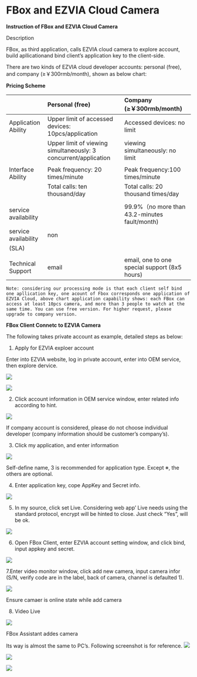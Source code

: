 # FBox and EZVIA Cloud Camera

**Instruction of FBox and EZVIA Cloud Camera**

Description

FBox, as third application, calls EZVIA cloud camera to explore account, build apllicationand bind client’s application key to the client-side.

There are two kinds of EZVIA cloud developer accounts: personal \(free\), and company \(≥￥300rmb/month\), shown as below chart:

**Pricing Scheme**

|  | Personal \(free\) | Company \(≥￥300rmb/month\) |
| :--- | :--- | :--- |
| Application Ability | Upper limit of accessed devices: 10pcs/application | Accessed devices: no limit |
|  | Upper limit of viewing simultaneously: 3 concurrent/application | viewing simultaneously: no limit |
|  |  |  |
| Interface Ability | Peak frequency: 20 times/minute | Peak frequency:100 times/minute |
|  | Total calls: ten thousand/day | Total calls: 20 thousand times/day |
|  |  |  |
| service availability |  | 99.9%（no more than 43.2-minutes fault/month\) |
| service availability | non |  |
| \(SLA\) |  |  |
|  |  |  |
| Technical Support | email | email, one to one special support \(8x5 hours\) |

`Note: considering our processing mode is that each client self bind one apllication key, one acount of Fbox corresponds one application of EZVIA Cloud, above chart application capability shows: each FBox can access at least 10pcs camera, and more than 3 people to watch at the same time. You can use free version. For higher request, please upgrade to company version.`

**FBox Client Connetc to EZVIA Camera**

The following takes private account as example, detailed steps as below:

1. Apply for EZVIA exploer account

Enter into EZVIA website, log in private account, enter into OEM service, then explore dervice.

![](../.gitbook/assets/tu-pian-1%20%281%29.png)

![](../.gitbook/assets/tu-pian-2.png)

2.	Click account information in OEM service window, enter related info according to hint.

![](../.gitbook/assets/tu-pian-3.png)

If company account is considered, please do not choose individual developer \(company information should be customer’s company’s\).

3.	Click my application, and enter information

![](../.gitbook/assets/tu-pian-4.png)

Self-define name, 3 is recommended for application type. Except ※, the others are optional.

4.	Enter application key, cope AppKey and Secret info.

![](../.gitbook/assets/tu-pian-5.png)

5. In my source, click set Live. Considering web app’ Live needs using the standard protocol, encrypt will be hinted to close. Just check “Yes”, will be ok.

![](../.gitbook/assets/tu-pian-6.png)

6.	Open FBox Client, enter EZVIA account setting window, and click bind, input  appkey and secret.  


![](../.gitbook/assets/tu-pian-7.png)

7.Enter video monitor window, click add new camera, input camera infor \(S/N, verify code are in  the label, back of camera, channel is defaulted 1\).  


![](../.gitbook/assets/tu-pian-8.png)

Ensure camaer is online state while add camera

8.	Video Live

![](../.gitbook/assets/tu-pian-9.png)

FBox Assistant addes camera 

Its way is almost the same to PC’s. Following screenshot is for reference. ![](file:///C:\Users\admin\AppData\Local\Temp\ksohtml8772\wps10.png)

![](../.gitbook/assets/tu-pian-10.png)

  


![](../.gitbook/assets/tu-pian-11.png)

